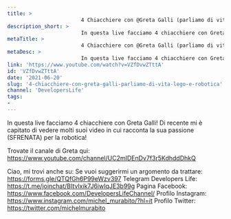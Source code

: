 ```yaml
---
title: > 
                        4 Chiacchiere con @Greta Galli (parliamo di vita, lego e robotica)
description_short: > 
                        In questa live facciamo 4 chiacchiere con Greta Galli! Di recente mi è capitato di vedere molti suoi video in cui racconta la sua ...
metaTitle: > 
                        4 Chiacchiere con @Greta Galli (parliamo di vita, lego e robotica)
metaDesc: > 
                        In questa live facciamo 4 chiacchiere con Greta Galli! Di recente mi è capitato di vedere molti suoi video in cui racconta la sua ...
link: 'https://www.youtube.com/watch?v=VZfDvwZTttA'
id: 'VZfDvwZTttA'
date: '2021-06-20'
slug: '4-chiacchiere-con-greta-galli-parliamo-di-vita-lego-e-robotica'
channel: 'DevelopersLife'
tags: 
- 
---
```

In questa live facciamo 4 chiacchiere con Greta Galli! Di recente mi è capitato di vedere molti suoi video in cui racconta la sua passione (SFRENATA) per la robotica!

Trovate il canale di Greta qui: https://www.youtube.com/channel/UC2mIDEnDv7f3r5KdhddDhkQ


Ciao, mi trovi anche su:
Se vuoi suggerirmi un argomento da trattare: https://forms.gle/QTQfGh6P99eWzv397
Telegram Developers Life: https://t.me/joinchat/BItvlxik7J6iwIqJE3b99g
Pagina Facebook: https://www.facebook.com/DevelopersLifeChannel/
Profilo Instagram: https://www.instagram.com/michel_murabito/?hl=it
Profilo Twitter: https://twitter.com/michelmurabito​